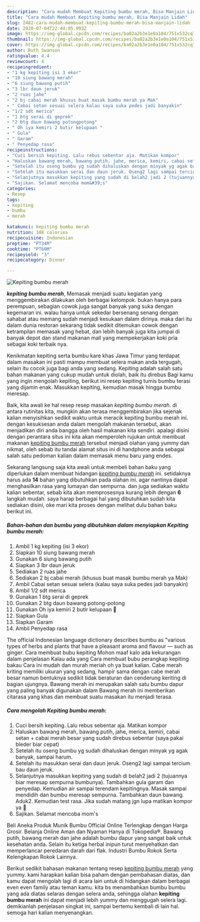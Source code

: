 ```yaml
---
description: "Cara mudah Membuat Kepiting bumbu merah, Bisa Manjain Lidah"
title: "Cara mudah Membuat Kepiting bumbu merah, Bisa Manjain Lidah"
slug: 2482-cara-mudah-membuat-kepiting-bumbu-merah-bisa-manjain-lidah
date: 2020-07-04T22:44:05.993Z
image: https://img-global.cpcdn.com/recipes/ba02a2b3e1e0a104/751x532cq70/kepiting-bumbu-merah-foto-resep-utama.jpg
thumbnail: https://img-global.cpcdn.com/recipes/ba02a2b3e1e0a104/751x532cq70/kepiting-bumbu-merah-foto-resep-utama.jpg
cover: https://img-global.cpcdn.com/recipes/ba02a2b3e1e0a104/751x532cq70/kepiting-bumbu-merah-foto-resep-utama.jpg
author: Ruth Swanson
ratingvalue: 4.4
reviewcount: 4
recipeingredient:
- "1 kg kepiting isi 3 ekor"
- "10 siung bawang merah"
- "6 siung bawang putih"
- "3 lbr daun jeruk"
- "2 ruas jahe"
- "2 bj cabai merah khusus buat masak bumbu merah ya Mak"
- " Cabai setan sesuai selera kalau saya suka pedes jadi banyakin"
- "1/2 sdt merica"
- "1 btg serai di geprek"
- "2 btg daun bawang potongpotong"
- " Oh iya kemiri 2 butir kelupaan "
- " Gula"
- " Garam"
- " Penyedap rasa"
recipeinstructions:
- "Cuci bersih kepiting. Lalu rebus sebentar aja. Matikan kompor"
- "Haluskan bawang merah, bawang putih, jahe, merica, kemiri, cabai setan + cabai merah besar yang sudah direbus sebentar (saya pakai bleder biar cepat)"
- "Setelah itu oseng bumbu yg sudah dihaluskan dengan minyak yg agak banyak, sampai harum."
- "Setelah itu masukkan serai dan daun jeruk. Oseng2 lagi sampai tercium bau daun jeruk."
- "Selanjutnya masukkan kepiting yang sudah di belah2 jadi 2 (tujuannya biar meresap sempurna bumbunya). Tambahkan gula garam dan penyedap. Kemudian air sampai terendam kepitingnya. Masak sampai mendidih dan bumbu meresap sempurna. Tambahkan daun bawang. Aduk2. Kemudian test rasa. Jika sudah matang jgn lupa matikan kompor ya 🤭"
- "Sajikan. Selamat mencoba mom&#39;s"
categories:
- Resep
tags:
- kepiting
- bumbu
- merah

katakunci: kepiting bumbu merah 
nutrition: 108 calories
recipecuisine: Indonesian
preptime: "PT34M"
cooktime: "PT60M"
recipeyield: "3"
recipecategory: Dinner

---
```



![Kepiting bumbu merah](https://img-global.cpcdn.com/recipes/ba02a2b3e1e0a104/751x532cq70/kepiting-bumbu-merah-foto-resep-utama.jpg)

<b><i>kepiting bumbu merah</i></b>, Memasak menjadi suatu kegiatan yang menggembirakan dilakukan oleh berbagai kelompok. bukan hanya para perempuan, sebagian cowok juga sangat banyak yang suka dengan kegemaran ini. walau hanya untuk sekedar bersenang senang dengan sahabat atau memang sudah menjadi kesukaan dalam dirinya. maka dari itu dalam dunia restoran sekarang tidak sedikit ditemukan cowok dengan ketrampilan memasak yang hebat, dan lebih banyak juga kita jumpai di banyak depot dan stand makanan mall yang mempekerjakan koki pria sebagai koki terbaik nya.

Kenikmatan kepiting serta bumbu kare khas Jawa Timur yang terdapat dalam masakan ini pasti mampu membuat selera makan anda tergugah, selain itu cocok juga bagi anda yang sedang. Kepiting adalah salah satu bahan makanan yang cukup mudah untuk diolah, baik itu direbus Bagi kamu yang ingin mengolah kepiting, berikut ini resep kepiting tumis bumbu terasi yang dijamin enak. Masukkan kepiting, kemudian masak hingga bumbu meresap.

Baik, kita awali ke hal resep resep masakan <i>kepiting bumbu merah</i>. di antara rutinitas kita, mungkin akan terasa menggembirakan jika sejenak kalian menyisihkan sedikit waktu untuk meracik kepiting bumbu merah ini. dengan kesuksesan anda dalam mengolah makanan tersebut, akan menjadikan diri anda bangga oleh hasil makanan kita sendiri. apalagi disini dengan perantara situs ini kita akan memperoleh rujukan untuk membuat makanan <u>kepiting bumbu merah</u> tersebut menjadi olahan yang yummy dan nikmat, oleh sebab itu tandai alamat situs ini di handphone anda sebagai salah satu pedoman kalian dalam memasak menu baru yang endes.


Sekarang langsung saja kita awali untuk membeli bahan baku yang diperlukan dalam membuat hidangan <u><i>kepiting bumbu merah</i></u> ini. setidaknya harus ada <b>14</b> bahan yang dibutuhkan pada olahan ini. agar nantinya dapat menghasilkan rasa yang lumayan dan sempurna. dan juga sediakan waktu kalian sebentar, sebab kita akan memprosesnya kurang lebih dengan <b>6</b> langkah mudah. saya harap berbagai hal yang dibutuhkan sudah kita sediakan disini, oke mari kita proses dengan melihat dulu bahan baku berikut ini.

<!--inarticleads1-->

##### Bahan-bahan dan bumbu yang dibutuhkan dalam menyiapkan Kepiting bumbu merah:

1. Ambil 1 kg kepiting (isi 3 ekor)
1. Siapkan 10 siung bawang merah
1. Gunakan 6 siung bawang putih
1. Siapkan 3 lbr daun jeruk
1. Sediakan 2 ruas jahe
1. Sediakan 2 bj cabai merah (khusus buat masak bumbu merah ya Mak)
1. Ambil  Cabai setan sesuai selera (kalau saya suka pedes jadi banyakin)
1. Ambil 1/2 sdt merica
1. Gunakan 1 btg serai di geprek
1. Gunakan 2 btg daun bawang potong-potong
1. Gunakan  Oh iya kemiri 2 butir kelupaan 🤭
1. Siapkan  Gula
1. Siapkan  Garam
1. Ambil  Penyedap rasa


The official Indonesian language dictionary describes bumbu as &#34;various types of herbs and plants that have a pleasant aroma and flavour — such as ginger. Cara membuat bubu kepiting Mohon maaf kalo ada kekurangan dalam penjelasan Kalau ada yang Cara membuat bubu perangkap kepiting bakau Cara ini mudah dan murah meriah oh ya buat kalian. Cabe merah kriting memiliki ukuran yang sedang, hampir sama dengan cabe merah besar namun bentuknya sedikit tidak beraturan dan cenderung keriting di bagian ujungnya. Bawang merah ini merupakan salah satu bumbu dapur yang paling banyak digunakan dalam Bawang merah ini memberikan citarasa yang khas dan membuat suatu masakan itu menjadi terasa. 

<!--inarticleads2-->

##### Cara mengolah Kepiting bumbu merah:

1. Cuci bersih kepiting. Lalu rebus sebentar aja. Matikan kompor
1. Haluskan bawang merah, bawang putih, jahe, merica, kemiri, cabai setan + cabai merah besar yang sudah direbus sebentar (saya pakai bleder biar cepat)
1. Setelah itu oseng bumbu yg sudah dihaluskan dengan minyak yg agak banyak, sampai harum.
1. Setelah itu masukkan serai dan daun jeruk. Oseng2 lagi sampai tercium bau daun jeruk.
1. Selanjutnya masukkan kepiting yang sudah di belah2 jadi 2 (tujuannya biar meresap sempurna bumbunya). Tambahkan gula garam dan penyedap. Kemudian air sampai terendam kepitingnya. Masak sampai mendidih dan bumbu meresap sempurna. Tambahkan daun bawang. Aduk2. Kemudian test rasa. Jika sudah matang jgn lupa matikan kompor ya 🤭
1. Sajikan. Selamat mencoba mom&#39;s


Beli Aneka Produk Munik Bumbu Official Online Terlengkap dengan Harga Grosir. Belanja Online Aman dan Nyaman Hanya di Tokopedia®. Bawang putih, bawang merah dan jahe adalah bumbu dapur yang sangat baik untuk kesehatan anda. Selain itu ketiga herbal inipun turut menyehatkan dan memperlancar peredaran darah dari flak. Industri Bumbu Rokok Serta Kelengkapan Rokok Lainnya. 

Berikut sedikit bahasan makanan tentang resep <u>kepiting bumbu merah</u> yang yummy. kami harapkan kalian bisa paham dengan pembahasan diatas, dan kamu dapat mengolah lagi di acara lain untuk di hidangkan dalam berbagai even even family atau teman kamu. kita bs menambahkan bumbu bumbu yang ada diatas selaras dengan selera anda, sehingga olahan <b>kepiting bumbu merah</b> ini dapat menjadi lebih yummy dan menggugah selera lagi. demikianlah penjelasan singkat ini, sampai bertemu kembali di lain hal. semoga hari kalian menyenangkan.
